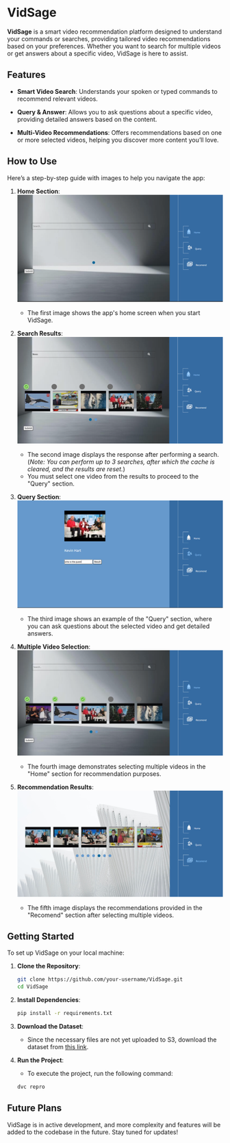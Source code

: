 # VidSage

**VidSage** is a smart video recommendation platform designed to understand your commands or searches, providing tailored video recommendations based on your preferences. Whether you want to search for multiple videos or get answers about a specific video, VidSage is here to assist.

## Features

- **Smart Video Search**: Understands your spoken or typed commands to recommend relevant videos.
  
- **Query & Answer**: Allows you to ask questions about a specific video, providing detailed answers based on the content.

- **Multi-Video Recommendations**: Offers recommendations based on one or more selected videos, helping you discover more content you’ll love.

## How to Use

Here’s a step-by-step guide with images to help you navigate the app:

1. **Home Section**: 
    ![Home Screen](readme_images/1.png)
   - The first image shows the app's home screen when you start VidSage.


2. **Search Results**:
    ![Search Results](readme_images/2.png)
   - The second image displays the response after performing a search. (*Note: You can perform up to 3 searches, after which the cache is cleared, and the results are reset.*)
   - You must select one video from the results to proceed to the "Query" section.

3. **Query Section**:
    ![Query Section](readme_images/3.png)
   - The third image shows an example of the "Query" section, where you can ask questions about the selected video and get detailed answers.

4. **Multiple Video Selection**:
    ![Multiple Video Selection](readme_images/4.png)
   - The fourth image demonstrates selecting multiple videos in the "Home" section for recommendation purposes.

5. **Recommendation Results**:
    ![Recommendation Results](readme_images/5.png)
   - The fifth image displays the recommendations provided in the "Recomend" section after selecting multiple videos.

## Getting Started

To set up VidSage on your local machine:

1. **Clone the Repository**:
   ```bash
   git clone https://github.com/your-username/VidSage.git
   cd VidSage
   ```

2. **Install Dependencies**:
   ```bash
   pip install -r requirements.txt
   ```

3. **Download the Dataset**:
   - Since the necessary files are not yet uploaded to S3, download the dataset from [this link](https://www.kaggle.com/datasets/ibrahimkaratas/youtubetrendvideos).

4. **Run the Project**:
   - To execute the project, run the following command:
   ```bash
   dvc repro
   ```

## Future Plans

VidSage is in active development, and more complexity and features will be added to the codebase in the future. Stay tuned for updates!

